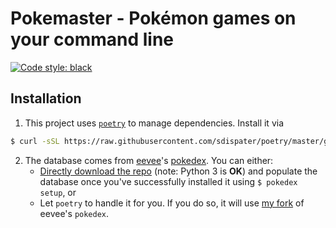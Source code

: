 # Pokemaster - Pokémon games on your command line

[![Code style: black](https://img.shields.io/badge/code%20style-black-000000.svg)](https://github.com/ambv/black)

## Installation

1. This project uses [`poetry`](https://poetry.eustace.io) to manage dependencies. Install it via
```bash
$ curl -sSL https://raw.githubusercontent.com/sdispater/poetry/master/get-poetry.py | python
```
2. The database comes from [eevee](https://eev.ee)'s [pokedex](https://github.com/veekun/pokedex). You can either:
    - [Directly download the repo](https://github.com/veekun/pokedex/wiki/Getting-Data#1-get-the-code) (note: Python 3 is **OK**) and populate the database once you've successfully installed it using `$ pokedex setup`, or
    - Let `poetry` to handle it for you. If you do so, it will use [my fork](https://github.com/kipyin/pokedex) of eevee's `pokedex`.

